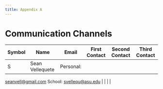 ```yaml
---
title: Appendix A
---
```


# Communication Channels 
|Symbol|Name |Email |First Contact |Second Contact |Third Contact  | 
|---|---|---|---|---|---|
| S  | Sean Vellequete | Personal:
seanvell@gmail.com
School: 
svellequ@asu.edu
  |   |    |   |
